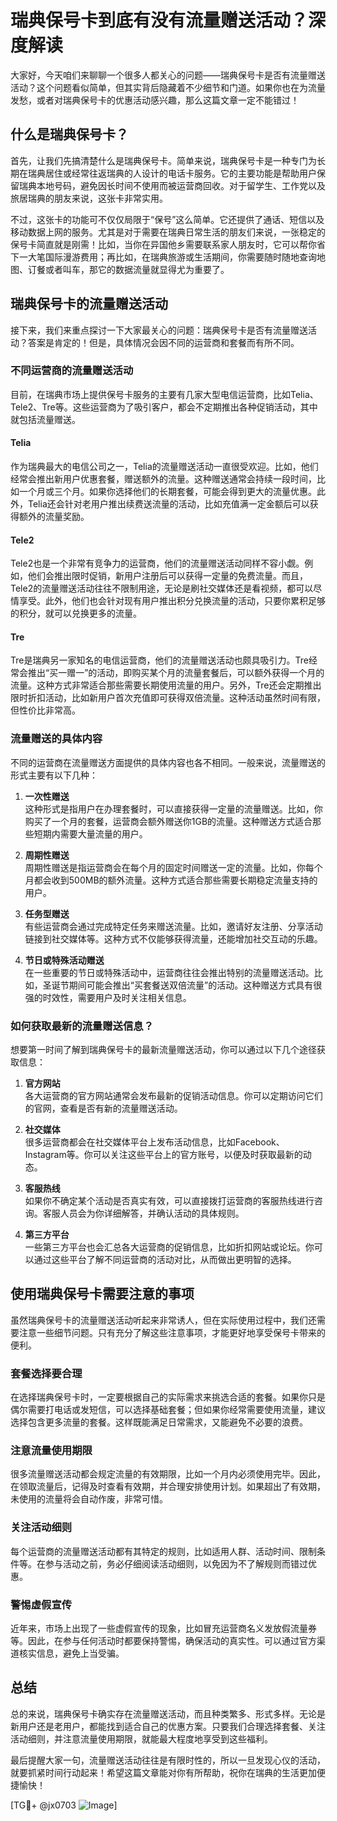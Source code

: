 # 瑞典保号卡到底有没有流量赠送活动？深度解读

大家好，今天咱们来聊聊一个很多人都关心的问题——瑞典保号卡是否有流量赠送活动？这个问题看似简单，但其实背后隐藏着不少细节和门道。如果你也在为流量发愁，或者对瑞典保号卡的优惠活动感兴趣，那么这篇文章一定不能错过！

## 什么是瑞典保号卡？

首先，让我们先搞清楚什么是瑞典保号卡。简单来说，瑞典保号卡是一种专门为长期在瑞典居住或经常往返瑞典的人设计的电话卡服务。它的主要功能是帮助用户保留瑞典本地号码，避免因长时间不使用而被运营商回收。对于留学生、工作党以及旅居瑞典的朋友来说，这张卡非常实用。

不过，这张卡的功能可不仅仅局限于“保号”这么简单。它还提供了通话、短信以及移动数据上网的服务。尤其是对于需要在瑞典日常生活的朋友们来说，一张稳定的保号卡简直就是刚需！比如，当你在异国他乡需要联系家人朋友时，它可以帮你省下一大笔国际漫游费用；再比如，在瑞典旅游或生活期间，你需要随时随地查询地图、订餐或者叫车，那它的数据流量就显得尤为重要了。

## 瑞典保号卡的流量赠送活动

接下来，我们来重点探讨一下大家最关心的问题：瑞典保号卡是否有流量赠送活动？答案是肯定的！但是，具体情况会因不同的运营商和套餐而有所不同。

### 不同运营商的流量赠送活动

目前，在瑞典市场上提供保号卡服务的主要有几家大型电信运营商，比如Telia、Tele2、Tre等。这些运营商为了吸引客户，都会不定期推出各种促销活动，其中就包括流量赠送。

#### Telia
作为瑞典最大的电信公司之一，Telia的流量赠送活动一直很受欢迎。比如，他们经常会推出新用户优惠套餐，赠送额外的流量。这种赠送通常会持续一段时间，比如一个月或三个月。如果你选择他们的长期套餐，可能会得到更大的流量优惠。此外，Telia还会针对老用户推出续费送流量的活动，比如充值满一定金额后可以获得额外的流量奖励。

#### Tele2
Tele2也是一个非常有竞争力的运营商，他们的流量赠送活动同样不容小觑。例如，他们会推出限时促销，新用户注册后可以获得一定量的免费流量。而且，Tele2的流量赠送活动往往不限制用途，无论是刷社交媒体还是看视频，都可以尽情享受。此外，他们也会针对现有用户推出积分兑换流量的活动，只要你累积足够的积分，就可以兑换更多的流量。

#### Tre
Tre是瑞典另一家知名的电信运营商，他们的流量赠送活动也颇具吸引力。Tre经常会推出“买一赠一”的活动，即购买某个月的流量套餐后，可以额外获得一个月的流量。这种方式非常适合那些需要长期使用流量的用户。另外，Tre还会定期推出限时折扣活动，比如新用户首次充值即可获得双倍流量。这种活动虽然时间有限，但性价比非常高。

### 流量赠送的具体内容

不同的运营商在流量赠送方面提供的具体内容也各不相同。一般来说，流量赠送的形式主要有以下几种：

1. **一次性赠送**  
   这种形式是指用户在办理套餐时，可以直接获得一定量的流量赠送。比如，你购买了一个月的套餐，运营商会额外赠送你1GB的流量。这种赠送方式适合那些短期内需要大量流量的用户。

2. **周期性赠送**  
   周期性赠送是指运营商会在每个月的固定时间赠送一定的流量。比如，你每个月都会收到500MB的额外流量。这种方式适合那些需要长期稳定流量支持的用户。

3. **任务型赠送**  
   有些运营商会通过完成特定任务来赠送流量。比如，邀请好友注册、分享活动链接到社交媒体等。这种方式不仅能够获得流量，还能增加社交互动的乐趣。

4. **节日或特殊活动赠送**  
   在一些重要的节日或特殊活动中，运营商往往会推出特别的流量赠送活动。比如，圣诞节期间可能会推出“买套餐送双倍流量”的活动。这种赠送方式具有很强的时效性，需要用户及时关注相关信息。

### 如何获取最新的流量赠送信息？

想要第一时间了解到瑞典保号卡的最新流量赠送活动，你可以通过以下几个途径获取信息：

1. **官方网站**  
   各大运营商的官方网站通常会发布最新的促销活动信息。你可以定期访问它们的官网，查看是否有新的流量赠送活动。

2. **社交媒体**  
   很多运营商都会在社交媒体平台上发布活动信息，比如Facebook、Instagram等。你可以关注这些平台上的官方账号，以便及时获取最新的动态。

3. **客服热线**  
   如果你不确定某个活动是否真实有效，可以直接拨打运营商的客服热线进行咨询。客服人员会为你详细解答，并确认活动的具体规则。

4. **第三方平台**  
   一些第三方平台也会汇总各大运营商的促销信息，比如折扣网站或论坛。你可以通过这些平台了解不同运营商的活动对比，从而做出更明智的选择。

## 使用瑞典保号卡需要注意的事项

虽然瑞典保号卡的流量赠送活动听起来非常诱人，但在实际使用过程中，我们还需要注意一些细节问题。只有充分了解这些注意事项，才能更好地享受保号卡带来的便利。

### 套餐选择要合理

在选择瑞典保号卡时，一定要根据自己的实际需求来挑选合适的套餐。如果你只是偶尔需要打电话或发短信，可以选择基础套餐；但如果你经常需要使用流量，建议选择包含更多流量的套餐。这样既能满足日常需求，又能避免不必要的浪费。

### 注意流量使用期限

很多流量赠送活动都会规定流量的有效期限，比如一个月内必须使用完毕。因此，在领取流量后，记得及时查看有效期，并合理安排使用计划。如果超出了有效期，未使用的流量将会自动作废，非常可惜。

### 关注活动细则

每个运营商的流量赠送活动都有其特定的规则，比如适用人群、活动时间、限制条件等。在参与活动之前，务必仔细阅读活动细则，以免因为不了解规则而错过优惠。

### 警惕虚假宣传

近年来，市场上出现了一些虚假宣传的现象，比如冒充运营商名义发放假流量券等。因此，在参与任何活动时都要保持警惕，确保活动的真实性。可以通过官方渠道核实信息，避免上当受骗。

## 总结

总的来说，瑞典保号卡确实存在流量赠送活动，而且种类繁多、形式多样。无论是新用户还是老用户，都能找到适合自己的优惠方案。只要我们合理选择套餐、关注活动细则，并注意流量使用期限，就能最大程度地享受到这些福利。

最后提醒大家一句，流量赠送活动往往是有限时性的，所以一旦发现心仪的活动，就要抓紧时间行动起来！希望这篇文章能对你有所帮助，祝你在瑞典的生活更加便捷愉快！

[TG💪+ @jx0703 ![Image](https://github.com/user-attachments/assets/dbca1d08-cadb-493c-b0ec-ad6f7a83f270)]